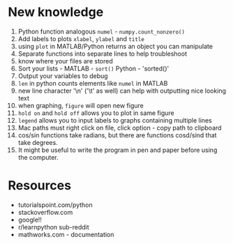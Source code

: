 # New knowledge
1. Python function analogous `numel` - `numpy.count_nonzero()`
1. Add labels to plots `xlabel`, `ylabel` and `title`
1. using `plot` in MATLAB/Python returns an object you can manipulate
1. Separate functions into separate lines to help troubleshoot
1. know where your files are stored
1. Sort your lists - MATLAB - `sort()` Python - 'sorted()'
1. Output your variables to debug
1. `len` in python counts elements like `numel` in MATLAB
1. new line character '\n' ('\t' as well) can help with outputting nice looking text
1. when graphing, `figure` will open new figure
1. `hold on` and `hold off` allows you to plot in same figure
1. `legend` allows you to input labels to graphs containing multiple lines 
1. Mac paths must right click on file, click option - copy path to clipboard
2. cos/sin functions take radians, but there are functions cosd/sind that take degrees.
1. It might be useful to write the program in pen and paper before using the computer.
 
 
# Resources
- tutorialspoint.com/python
- stackoverflow.com
- google!!
- r/learnpython sub-reddit
- mathworks.com - documentation
